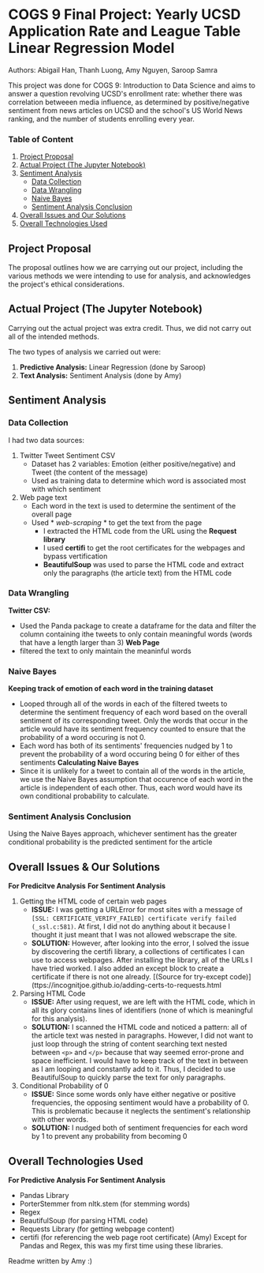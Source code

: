 # COGS 9 Final Project: Yearly UCSD Application Rate and League Table Linear Regression Model
Authors: Abigail Han, Thanh Luong, Amy Nguyen, Saroop Samra

This project was done for COGS 9: Introduction to Data Science and aims to answer a question revolving UCSD's enrollment rate: whether there was correlation betweeen media influence, as determined by positive/negative sentiment from news articles on UCSD and the school's US World News ranking, and the number of students enrolling every year.

### Table of Content
1. [Project Proposal](https://github.com/amuamushu/cogs9_final_project#project-proposal)
2. [Actual Project (The Jupyter Notebook)](https://github.com/amuamushu/cogs9_final_project#actual-project-the-jupyter-notebook)
3. [Sentiment Analysis](https://github.com/amuamushu/cogs9_final_project#sentiment-analysis)
   - [Data Collection](https://github.com/amuamushu/cogs9_final_project#data-collection)
   - [Data Wrangling](https://github.com/amuamushu/cogs9_final_project#data-wrangling)
   - [Naive Bayes](https://github.com/amuamushu/cogs9_final_project#naive-bayes)
   - [Sentiment Analysis Conclusion](https://github.com/amuamushu/cogs9_final_project#sentiment-analysis-conclusion)
4. [Overall Issues and Our Solutions](https://github.com/amuamushu/cogs9_final_project#overall-issues--our-solutions)
5. [Overall Technologies Used](https://github.com/amuamushu/cogs9_final_project#overall-technologies-used)

## Project Proposal
The proposal outlines how we are carrying out our project, including the various methods we were intending to use for analysis, and acknowledges the project's ethical considerations.

## Actual Project (The Jupyter Notebook)
Carrying out the actual project was extra credit. Thus, we did not carry out all of the intended methods.

The two types of analysis we carried out were:
1. **Predictive Analysis:** Linear Regression (done by Saroop)
2. **Text Analysis:** Sentiment Analysis (done by Amy)

## Sentiment Analysis
### Data Collection
I had two data sources:
1. Twitter Tweet Sentiment CSV
   - Dataset has 2 variables: Emotion (either positive/negative) and Tweet (the content of the message)
   - Used as training data to determine which word is associated most with which sentiment
2. Web page text
   - Each word in the text is used to determine the sentiment of the overall page
   - Used * *web-scraping* * to get the text from the page
     - I extracted the HTML code from the URL using the **Request library**
     - I used **certifi** to get the root certificates for the webpages and bypass vertification
     - **BeautifulSoup** was used to parse the HTML code and extract only the paragraphs (the article text) from the HTML code

### Data Wrangling
**Twitter CSV:**
  - Used the Panda package to create a dataframe for the data and filter the column containing ithe tweets to only contain meaningful words (words that have a length larger than 3)
**Web Page**
  - filtered the text to only maintain the meaninful words
  
### Naive Bayes
**Keeping track of emotion of each word in the training dataset**
  - Looped through all of the words in each of the filtered tweets to determine the sentiment frequency of each word based on the overall sentiment of its corresponding tweet. Only the words that occur in the article would have its sentiment frequency counted to ensure that the probability of a word occuring is not 0.
  - Each word has both of its sentiments' frequencies nudged by 1 to prevent the probability of a word occuring being 0 for either of thes sentiments
**Calculating Naive Bayes**
  - Since it is unlikely for a tweet to contain all of the words in the article, we use the Naive Bayes assumption that occurence of each word in the article is independent of each other. Thus, each word would have its own conditional probability to calculate.
### Sentiment Analysis Conclusion
Using the Naive Bayes approach, whichever sentiment has the greater conditional probability is the predicted sentiment for the article

## Overall Issues & Our Solutions
**For Predicitve Analysis**
**For Sentiment Analysis**
1. Getting the HTML code of certain web pages
   - **ISSUE:** I was getting a URLError for most sites with a message of `[SSL: CERTIFICATE_VERIFY_FAILED] certificate verify failed (_ssl.c:581)`. At first, I did not do anything about it because I thought it just meant that I was not allowed webscrape the site.
   - **SOLUTION:** However, after looking into the error, I solved the issue by discovering the certifi library, a collections of certificates I can use to access webpages. After installing the library, all of the URLs I have tried worked. I also added an except block to create a certificate if there is not one already. [(Source for try-except code)](ttps://incognitjoe.github.io/adding-certs-to-requests.html
2. Parsing HTML Code
   - **ISSUE:** After using request, we are left with the HTML code, which in all its glory contains lines of identifiers (none of which is meaningful for this analysis).
   - **SOLUTION:** I scanned the HTML code and noticed a pattern: all of the article text was nested in paragraphs. However, I did not want to just loop through the string of content searching text nested between `<p>` and `</p>` because that way seemed error-prone and space inefficient. I would have to keep track of the text in between as I am looping and constantly add to it. Thus, I decided to use BeautifulSoup to quickly parse the text for only paragraphs.
3. Conditional Probability of 0
   - **ISSUE:** Since some words only have either negative or positive frequencies, the opposing sentiment would have a probability of 0. This is problematic because it neglects the sentiment's relationship with other words.
   - **SOLUTION:** I nudged both of sentiment frequencies for each word by 1 to prevent any probability from becoming 0

## Overall Technologies Used
**For Predictive Analysis**
**For Sentiment Analysis**
  - Pandas Library
  - PorterStemmer from nltk.stem (for stemming words)
  - Regex
  - BeautifulSoup (for parsing HTML code)
  - Requests Library (for getting webpage content)
  - certifi (for referencing the web page root certificate)
(Amy) Except for Pandas and Regex, this was my first time using these libraries.


Readme written by Amy :)
